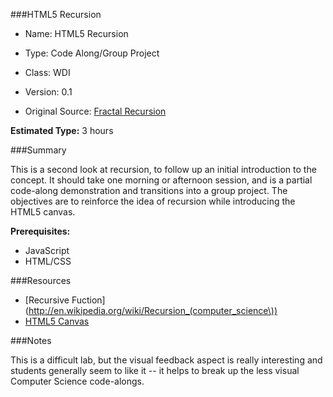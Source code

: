 ###HTML5 Recursion
- Name: HTML5 Recursion

- Type: Code Along/Group Project

- Class: WDI

- Version: 0.1

- Original Source:  [Fractal Recursion](https://github.com/doshea/fractal_recursion)

**Estimated Type:** 3 hours

###Summary

This is a second look at recursion, to follow up an initial introduction to the concept. It should take one morning or afternoon session, and is a partial code-along demonstration and transitions into a group project. The objectives are to reinforce the idea of recursion while introducing the HTML5 canvas.

**Prerequisites:**

- JavaScript
- HTML/CSS

###Resources

- [Recursive Fuction](http://en.wikipedia.org/wiki/Recursion_(computer_science\))
- [HTML5 Canvas](http://diveintohtml5.info/canvas.html)

###Notes

This is a difficult lab, but the visual feedback aspect is really interesting and students generally seem to like it -- it helps to break up the less visual Computer Science code-alongs.
